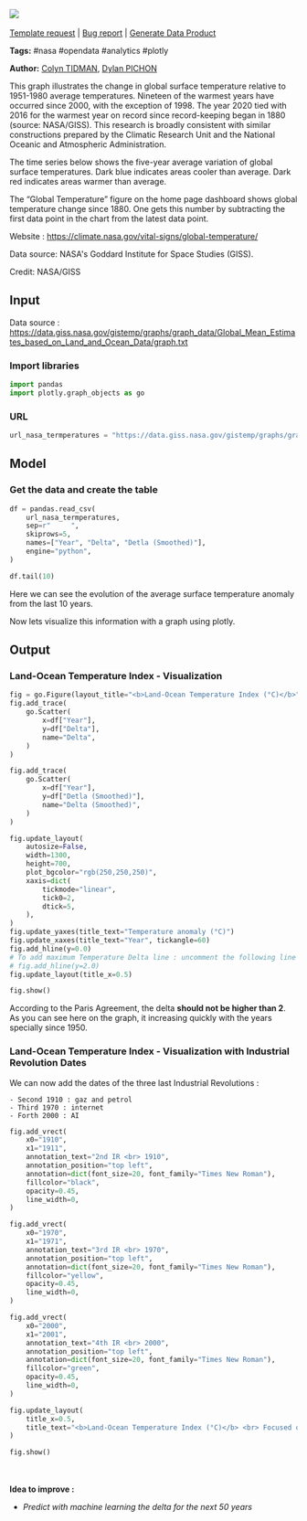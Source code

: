 <a href="https://app.naas.ai/user-redirect/naas/downloader?url=https://raw.githubusercontent.com/jupyter-naas/awesome-notebooks/master/NASA/NASA_Global_temperature.ipynb" target="_parent"><img src="https://naasai-public.s3.eu-west-3.amazonaws.com/open_in_naas.svg"/></a><br><br><a href="https://github.com/jupyter-naas/awesome-notebooks/issues/new?assignees=&labels=&template=template-request.md&title=Tool+-+Action+of+the+notebook+">Template request</a> | <a href="https://github.com/jupyter-naas/awesome-notebooks/issues/new?assignees=&labels=bug&template=bug_report.md&title=NASA+-+Global+temperature:+Error+short+description">Bug report</a> | <a href="https://app.naas.ai/user-redirect/naas/downloader?url=https://raw.githubusercontent.com/jupyter-naas/awesome-notebooks/master/Naas/Naas_Start_data_product.ipynb" target="_parent">Generate Data Product</a>

**Tags:** #nasa #opendata #analytics #plotly

**Author:** [Colyn TIDMAN](https://www.linkedin.com/in/colyntidman/), [Dylan PICHON](https://www.linkedin.com/in/dylan-pichon/)

This graph illustrates the change in global surface temperature relative to 1951-1980 average temperatures. Nineteen of the warmest years have occurred since 2000, with the exception of 1998. The year 2020 tied with 2016 for the warmest year on record since record-keeping began in 1880 (source: NASA/GISS). This research is broadly consistent with similar constructions prepared by the Climatic Research Unit and the National Oceanic and Atmospheric Administration.

The time series below shows the five-year average variation of global surface temperatures. Dark blue indicates areas cooler than average. Dark red indicates areas warmer than average.

The “Global Temperature” figure on the home page dashboard shows global temperature change since 1880. One gets this number by subtracting the first data point in the chart from the latest data point.

Website : https://climate.nasa.gov/vital-signs/global-temperature/

Data source: NASA's Goddard Institute for Space Studies (GISS). 

Credit: NASA/GISS

## Input

Data source : https://data.giss.nasa.gov/gistemp/graphs/graph_data/Global_Mean_Estimates_based_on_Land_and_Ocean_Data/graph.txt

### Import libraries


```python
import pandas
import plotly.graph_objects as go
```

### URL


```python
url_nasa_termperatures = "https://data.giss.nasa.gov/gistemp/graphs/graph_data/Global_Mean_Estimates_based_on_Land_and_Ocean_Data/graph.txt"
```

## Model

### Get the data and create the table


```python
df = pandas.read_csv(
    url_nasa_termperatures,
    sep=r"     ",
    skiprows=5,
    names=["Year", "Delta", "Detla (Smoothed)"],
    engine="python",
)

df.tail(10)
```

Here we can see the evolution of the average surface temperature anomaly from the last 10 years. <br>

Now lets visualize this information with a graph using plotly.

## Output

### Land-Ocean Temperature Index - Visualization


```python
fig = go.Figure(layout_title="<b>Land-Ocean Temperature Index (°C)</b>")
fig.add_trace(
    go.Scatter(
        x=df["Year"],
        y=df["Delta"],
        name="Delta",
    )
)

fig.add_trace(
    go.Scatter(
        x=df["Year"],
        y=df["Detla (Smoothed)"],
        name="Delta (Smoothed)",
    )
)

fig.update_layout(
    autosize=False,
    width=1300,
    height=700,
    plot_bgcolor="rgb(250,250,250)",
    xaxis=dict(
        tickmode="linear",
        tick0=2,
        dtick=5,
    ),
)
fig.update_yaxes(title_text="Temperature anomaly (°C)")
fig.update_xaxes(title_text="Year", tickangle=60)
fig.add_hline(y=0.0)
# To add maximum Temperature Delta line : uncomment the following line
# fig.add_hline(y=2.0)
fig.update_layout(title_x=0.5)

fig.show()
```

According to the Paris Agreement, the delta **should not be higher than 2**. As you can see here on the graph, it increasing quickly with the years specially since 1950.

### Land-Ocean Temperature Index - Visualization with Industrial Revolution Dates

We can now add the dates of the three last Industrial Revolutions :

    - Second 1910 : gaz and petrol
    - Third 1970 : internet
    - Forth 2000 : AI


```python
fig.add_vrect(
    x0="1910",
    x1="1911",
    annotation_text="2nd IR <br> 1910",
    annotation_position="top left",
    annotation=dict(font_size=20, font_family="Times New Roman"),
    fillcolor="black",
    opacity=0.45,
    line_width=0,
)

fig.add_vrect(
    x0="1970",
    x1="1971",
    annotation_text="3rd IR <br> 1970",
    annotation_position="top left",
    annotation=dict(font_size=20, font_family="Times New Roman"),
    fillcolor="yellow",
    opacity=0.45,
    line_width=0,
)

fig.add_vrect(
    x0="2000",
    x1="2001",
    annotation_text="4th IR <br> 2000",
    annotation_position="top left",
    annotation=dict(font_size=20, font_family="Times New Roman"),
    fillcolor="green",
    opacity=0.45,
    line_width=0,
)

fig.update_layout(
    title_x=0.5,
    title_text="<b>Land-Ocean Temperature Index (°C)</b> <br> Focused on Industrial Revolution Dates (IR)",
)

fig.show()
```

<br><br> **Idea to improve :**
- *Predict with machine learning the delta for the next 50 years*

